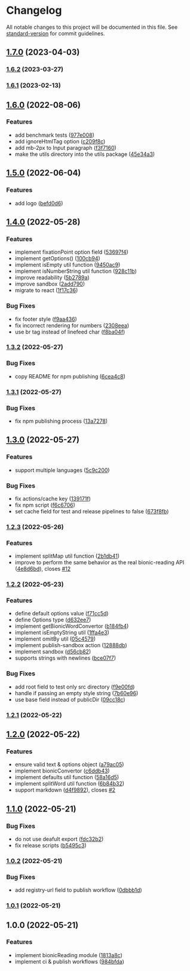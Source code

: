 # Changelog

All notable changes to this project will be documented in this file. See [standard-version](https://github.com/conventional-changelog/standard-version) for commit guidelines.

## [1.7.0](https://github.com/Gumball12/text-vide/compare/v1.6.2...v1.7.0) (2023-04-03)

### [1.6.2](https://github.com/Gumball12/text-vide/compare/v1.6.1...v1.6.2) (2023-03-27)

### [1.6.1](https://github.com/Gumball12/text-vide/compare/v1.6.0...v1.6.1) (2023-02-13)

## [1.6.0](https://github.com/Gumball12/text-vide/compare/v1.5.0...v1.6.0) (2022-08-06)


### Features

* add benchmark tests ([977e008](https://github.com/Gumball12/text-vide/commit/977e0087b4670de2196e68574d697f13683d4fb1))
* add ignoreHtmlTag option ([c209f8c](https://github.com/Gumball12/text-vide/commit/c209f8cfffff4f61c12727ccbe02fb19d4f95c67))
* add mb-2px to Input paragraph ([f3f7160](https://github.com/Gumball12/text-vide/commit/f3f71605ea735ac1111c46ee1ff5cff2566cb8d7))
* make the utils directory into the utils package ([45e34a3](https://github.com/Gumball12/text-vide/commit/45e34a37eb1517114e12f1553eedf902c107b335))

## [1.5.0](https://github.com/Gumball12/text-vide/compare/v1.4.0...v1.5.0) (2022-06-04)


### Features

* add logo ([befd0d6](https://github.com/Gumball12/text-vide/commit/befd0d6029b88361765bdc12d1d3d17dda89b96d))

## [1.4.0](https://github.com/Gumball12/bionic-reading/compare/v1.3.2...v1.4.0) (2022-05-28)


### Features

* implement fixationPoint option field ([53697f4](https://github.com/Gumball12/bionic-reading/commit/53697f43d8c291890f1d496e2a7fb2ba9c160106))
* implement getOptions() ([100cb94](https://github.com/Gumball12/bionic-reading/commit/100cb94f83ecf181d04c1e4f67fc8ca0f07cd766))
* implement isEmpty util function ([9450ac9](https://github.com/Gumball12/bionic-reading/commit/9450ac9a67b23248d2254e6120de8ae6047acf57))
* implement isNumberString util function ([928c11b](https://github.com/Gumball12/bionic-reading/commit/928c11bf1e7df2fda56f74dbfcaa0190cc1444be))
* improve readability ([5b2789a](https://github.com/Gumball12/bionic-reading/commit/5b2789ab42997ef52cb06a4a7b1e78a65fbed9c1))
* improve sandbox ([2add790](https://github.com/Gumball12/bionic-reading/commit/2add7906eb040bbe81d90d6be88f29b1993247e2))
* migrate to react ([1f17c36](https://github.com/Gumball12/bionic-reading/commit/1f17c369cdf2cfc558beada554242ec7d24adab7))


### Bug Fixes

* fix footer style ([f9aa436](https://github.com/Gumball12/bionic-reading/commit/f9aa43689e86f102ba31978fced6a397e44f08ec))
* fix incorrect rendering for numbers ([2308eea](https://github.com/Gumball12/bionic-reading/commit/2308eeae27c6fca9f5ba5f8bb609b5e98b1e3ff1))
* use br tag instead of linefeed char ([f8ba04f](https://github.com/Gumball12/bionic-reading/commit/f8ba04f2dd8971d2817e4c0cdbe89416a7b13acb))

### [1.3.2](https://github.com/Gumball12/bionic-reading/compare/v1.3.1...v1.3.2) (2022-05-27)


### Bug Fixes

* copy README for npm publishing ([6cea4c8](https://github.com/Gumball12/bionic-reading/commit/6cea4c877fe8420b9a1ae9afa03ad51a67346027))

### [1.3.1](https://github.com/Gumball12/bionic-reading/compare/v1.3.0...v1.3.1) (2022-05-27)


### Bug Fixes

* fix npm publishing process ([13a7278](https://github.com/Gumball12/bionic-reading/commit/13a7278addc6d3599007610e8cea76acf16f09e0))

## [1.3.0](https://github.com/Gumball12/bionic-reading/compare/v1.2.3...v1.3.0) (2022-05-27)


### Features

* support multiple languages ([5c9c200](https://github.com/Gumball12/bionic-reading/commit/5c9c2002f3ae501554f54e26e56ff33ea3ec1823))


### Bug Fixes

* fix actions/cache key ([139171f](https://github.com/Gumball12/bionic-reading/commit/139171f9c5cd752dacd728f9b27e1eb299119460))
* fix npm script ([f6c6706](https://github.com/Gumball12/bionic-reading/commit/f6c6706570ed1b724add21c5fd2262a7ae123ca8))
* set cache field for test and release pipelines to false ([673f8fb](https://github.com/Gumball12/bionic-reading/commit/673f8fb0e3c89b037daa161c0e7b3138fd6ddf8e))

### [1.2.3](https://github.com/Gumball12/bionic-reading/compare/v1.2.2...v1.2.3) (2022-05-26)


### Features

* implement splitMap util function ([2b1db41](https://github.com/Gumball12/bionic-reading/commit/2b1db41ebc957a75d0bd52a4bebbbbe2085275c3))
* improve to perform the same behavior as the real bionic-reading API ([4e8d6bd](https://github.com/Gumball12/bionic-reading/commit/4e8d6bd93d72c21c12d054521b4b9da8cabd8cee)), closes [#12](https://github.com/Gumball12/bionic-reading/issues/12)

### [1.2.2](https://github.com/Gumball12/bionic-reading/compare/v1.2.1...v1.2.2) (2022-05-23)


### Features

* define default options value ([f71cc5d](https://github.com/Gumball12/bionic-reading/commit/f71cc5dd35ece8e6a8bb05fac33e17e485c9d19b))
* define Options type ([d632ee7](https://github.com/Gumball12/bionic-reading/commit/d632ee747df61154257d6cde084a41ceb9c0a6a7))
* implement getBionicWordConvertor ([b184fb4](https://github.com/Gumball12/bionic-reading/commit/b184fb4956a218f18a9d87d505e033f9d02e401f))
* implement isEmptyString util ([1ffa4e3](https://github.com/Gumball12/bionic-reading/commit/1ffa4e3de4d0b722b621da26e46fb9a3ad39b9f7))
* implement omitBy util ([05c4579](https://github.com/Gumball12/bionic-reading/commit/05c4579c4bbc39f248f201f9a8ea02cfccdbe81a))
* implement publish-sandbox action ([12888db](https://github.com/Gumball12/bionic-reading/commit/12888db0edbe07348c10610e3825c1971f3bccd3))
* implement sandbox ([d56cb82](https://github.com/Gumball12/bionic-reading/commit/d56cb82ae3ca6e6ee69a5ca5109d6846ea205bfc))
* supports strings with newlines ([bce07f7](https://github.com/Gumball12/bionic-reading/commit/bce07f71fde302794e13124bd5e8ff0617d56a37))


### Bug Fixes

* add root field to test only src directory ([f9e00fd](https://github.com/Gumball12/bionic-reading/commit/f9e00fdf698981395e8b0592691be33b2bff8f35))
* handle if passing an empty style string ([7b60e96](https://github.com/Gumball12/bionic-reading/commit/7b60e9672e06a611990c95d726479b6ebd14c82e))
* use base field instead of publicDir ([09cc18c](https://github.com/Gumball12/bionic-reading/commit/09cc18cf545474db5c92cefeeb7e1148f159da1a))

### [1.2.1](https://github.com/Gumball12/bionic-reading/compare/v1.2.0...v1.2.1) (2022-05-22)

## [1.2.0](https://github.com/Gumball12/bionic-reading/compare/v1.1.0...v1.2.0) (2022-05-22)


### Features

* ensure valid text & options object ([a79ac05](https://github.com/Gumball12/bionic-reading/commit/a79ac055fa8afa3666c8f4bc67c31bf4e40df988))
* implement bionicConvertor ([c6ddb43](https://github.com/Gumball12/bionic-reading/commit/c6ddb432d9f140c2ff611191b40219abaf186266))
* implement defaults util function ([58a16d5](https://github.com/Gumball12/bionic-reading/commit/58a16d5577c05971184419aea7adccdf08a3540e))
* implement splitWord util function ([6b84b32](https://github.com/Gumball12/bionic-reading/commit/6b84b3232e380f0b379ad04f2b71893eb3096e45))
* support markdown ([d4f9892](https://github.com/Gumball12/bionic-reading/commit/d4f9892dc15ea58c39e1a3e3d7fc1f4e9e6985be)), closes [#2](https://github.com/Gumball12/bionic-reading/issues/2)

## [1.1.0](https://github.com/Gumball12/bionic-reading/compare/v1.0.2...v1.1.0) (2022-05-21)


### Bug Fixes

* do not use deafult export ([fdc32b2](https://github.com/Gumball12/bionic-reading/commit/fdc32b23bccf1e540812dd0515745ffbb68fd866))
* fix release scripts ([b5495c3](https://github.com/Gumball12/bionic-reading/commit/b5495c3353a29087e2b5c8e219807063fb1490fc))

### [1.0.2](https://github.com/Gumball12/bionic-reading/compare/v1.0.1...v1.0.2) (2022-05-21)


### Bug Fixes

* add registry-url field to publish workflow ([0dbbb1d](https://github.com/Gumball12/bionic-reading/commit/0dbbb1deaffc1324a583d88f2250069066dbb2d4))

### [1.0.1](https://github.com/Gumball12/bionic-reading/compare/v1.0.0...v1.0.1) (2022-05-21)

## 1.0.0 (2022-05-21)


### Features

* implement bionicReading module ([1813a8c](https://github.com/Gumball12/bionic-reading/commit/1813a8c649cb3fcce15099573b3bd46095a2e80c))
* implement ci & publish workflows ([984bfda](https://github.com/Gumball12/bionic-reading/commit/984bfdae1bc04ae423aa06a2154a202bf2b678a7))
